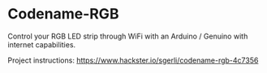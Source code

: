 # Codename-RGB
Control your RGB LED strip through WiFi with an Arduino / Genuino with internet capabilities.

Project instructions: https://www.hackster.io/sgerli/codename-rgb-4c7356
